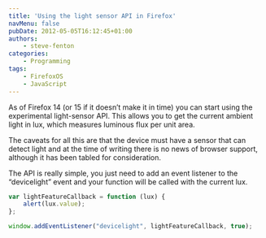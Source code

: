 ```yaml
---
title: 'Using the light sensor API in Firefox'
navMenu: false
pubDate: 2012-05-05T16:12:45+01:00
authors:
    - steve-fenton
categories:
    - Programming
tags:
    - FirefoxOS
    - JavaScript
---
```


As of Firefox 14 (or 15 if it doesn’t make it in time) you can start using the experimental light-sensor API. This allows you to get the current ambient light in lux, which measures luminous flux per unit area.

The caveats for all this are that the device must have a sensor that can detect light and at the time of writing there is no news of browser support, although it has been tabled for consideration.

The API is really simple, you just need to add an event listener to the “devicelight” event and your function will be called with the current lux.

```javascript
var lightFeatureCallback = function (lux) {
    alert(lux.value);
};

window.addEventListener("devicelight", lightFeatureCallback, true);
```